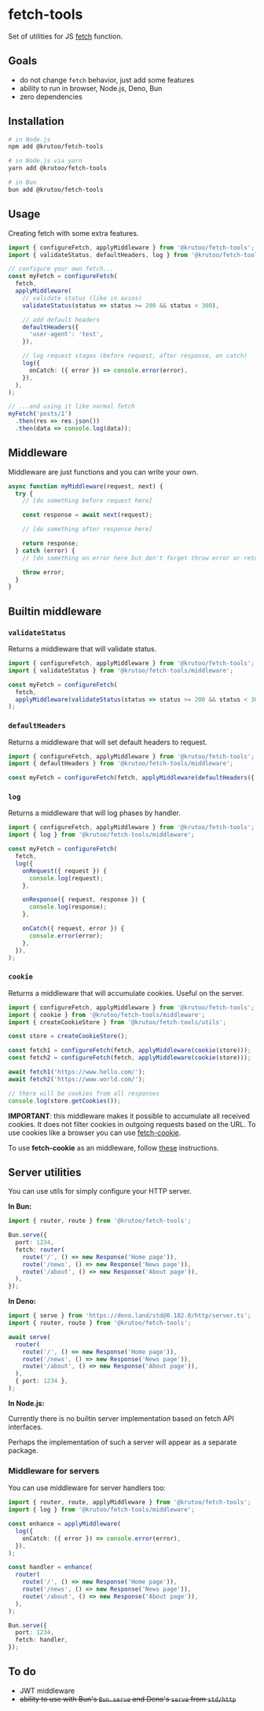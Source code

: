 # fetch-tools

Set of utilities for JS [fetch](https://developer.mozilla.org/en-US/docs/Web/API/Fetch_API/Using_Fetch) function.

## Goals

- do not change `fetch` behavior, just add some features
- ability to run in browser, Node.js, Deno, Bun
- zero dependencies

## Installation

```bash
# in Node.js
npm add @krutoo/fetch-tools

# in Node.js via yarn
yarn add @krutoo/fetch-tools

# in Bun
bun add @krutoo/fetch-tools
```

## Usage

Creating fetch with some extra features.

```ts
import { configureFetch, applyMiddleware } from '@krutoo/fetch-tools';
import { validateStatus, defaultHeaders, log } from '@krutoo/fetch-tools/middleware';

// configure your own fetch...
const myFetch = configureFetch(
  fetch,
  applyMiddleware(
    // validate status (like in axios)
    validateStatus(status => status >= 200 && status < 300),

    // add default headers
    defaultHeaders({
      'user-agent': 'test',
    }),

    // log request stages (before request, after response, on catch)
    log({
      onCatch: ({ error }) => console.error(error),
    }),
  ),
);

// ...and using it like normal fetch
myFetch('posts/1')
  .then(res => res.json())
  .then(data => console.log(data));
```

## Middleware

Middleware are just functions and you can write your own.

```ts
async function myMiddleware(request, next) {
  try {
    // [do something before request here]

    const response = await next(request);

    // [do something after response here]

    return response;
  } catch (error) {
    // [do something on error here but don't forget throw error or return response]

    throw error;
  }
}
```

## Builtin middleware

### `validateStatus`

Returns a middleware that will validate status.

```ts
import { configureFetch, applyMiddleware } from '@krutoo/fetch-tools';
import { validateStatus } from '@krutoo/fetch-tools/middleware';

const myFetch = configureFetch(
  fetch,
  applyMiddleware(validateStatus(status => status >= 200 && status < 300)),
);
```

### `defaultHeaders`

Returns a middleware that will set default headers to request.

```ts
import { configureFetch, applyMiddleware } from '@krutoo/fetch-tools';
import { defaultHeaders } from '@krutoo/fetch-tools/middleware';

const myFetch = configureFetch(fetch, applyMiddleware(defaultHeaders({ 'user-agent': 'spy' })));
```

### `log`

Returns a middleware that will log phases by handler.

```ts
import { configureFetch, applyMiddleware } from '@krutoo/fetch-tools';
import { log } from '@krutoo/fetch-tools/middleware';

const myFetch = configureFetch(
  fetch,
  log({
    onRequest({ request }) {
      console.log(request);
    },

    onResponse({ request, response }) {
      console.log(response);
    },

    onCatch({ request, error }) {
      console.error(error);
    },
  }),
);
```

### `cookie`

Returns a middleware that will accumulate cookies. Useful on the server.


```ts
import { configureFetch, applyMiddleware } from '@krutoo/fetch-tools';
import { cookie } from '@krutoo/fetch-tools/middleware';
import { createCookieStore } from '@krutoo/fetch-tools/utils';

const store = createCookieStore();

const fetch1 = configureFetch(fetch, applyMiddleware(cookie(store)));
const fetch2 = configureFetch(fetch, applyMiddleware(cookie(store)));

await fetch1('https://www.hello.com/');
await fetch2('https://www.world.com/');

// there will be cookies from all responses
console.log(store.getCookies());
```



**IMPORTANT**: this middleware makes it possible to accumulate all received cookies. 
It does not filter cookies in outgoing requests based on the URL. 
To use cookies like a browser you can use [fetch-cookie](https://github.com/valeriangalliat/fetch-cookie).

To use **fetch-cookie** as an middleware, follow [these](https://github.com/valeriangalliat/fetch-cookie/issues/79#issuecomment-1672188226) instructions.

## Server utilities

You can use utils for simply configure your HTTP server.

**In Bun:**

```ts
import { router, route } from '@krutoo/fetch-tools';

Bun.serve({
  port: 1234,
  fetch: router(
    route('/', () => new Response('Home page')),
    route('/news', () => new Response('News page')),
    route('/about', () => new Response('About page')),
  ),
});
```

**In Deno:**

```ts
import { serve } from 'https://deno.land/std@0.182.0/http/server.ts';
import { router, route } from '@krutoo/fetch-tools';

await serve(
  router(
    route('/', () => new Response('Home page')),
    route('/news', () => new Response('News page')),
    route('/about', () => new Response('About page')),
  ),
  { port: 1234 },
);
```

**In Node.js:**

Currently there is no builtin server implementation based on fetch API interfaces.

Perhaps the implementation of such a server will appear as a separate package.

### Middleware for servers

You can use middleware for server handlers too:

```ts
import { router, route, applyMiddleware } from '@krutoo/fetch-tools';
import { log } from '@krutoo/fetch-tools/middleware';

const enhance = applyMiddleware(
  log({
    onCatch: ({ error }) => console.error(error),
  }),
);

const handler = enhance(
  router(
    route('/', () => new Response('Home page')),
    route('/news', () => new Response('News page')),
    route('/about', () => new Response('About page')),
  ),
);

Bun.serve({
  port: 1234,
  fetch: handler,
});
```

## To do

- JWT middleware
- ~~ability to use with Bun's `Bun.serve` and Deno's `serve` from `std/http`~~
